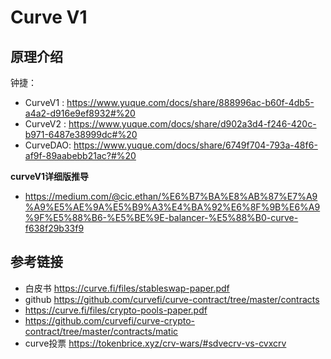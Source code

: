 # Curve V1

## 原理介绍
钟捷：
- CurveV1 : https://www.yuque.com/docs/share/888996ac-b60f-4db5-a4a2-d916e9ef8932#%20
- CurveV2 : https://www.yuque.com/docs/share/d902a3d4-f246-420c-b971-6487e38999dc#%20
- CurveDAO: https://www.yuque.com/docs/share/6749f704-793a-48f6-af9f-89aabebb21ac?#%20 

**curveV1详细版推导**
 - https://medium.com/@cic.ethan/%E6%B7%BA%E8%AB%87%E7%A9%A9%E5%AE%9A%E5%B9%A3%E4%BA%92%E6%8F%9B%E6%A9%9F%E5%88%B6-%E5%BE%9E-balancer-%E5%88%B0-curve-f638f29b33f9

## 参考链接

- 白皮书  <https://curve.fi/files/stableswap-paper.pdf>
- github <https://github.com/curvefi/curve-contract/tree/master/contracts>
- <https://curve.fi/files/crypto-pools-paper.pdf>
- <https://github.com/curvefi/curve-crypto-contract/tree/master/contracts/matic>
- curve投票  https://tokenbrice.xyz/crv-wars/#sdvecrv-vs-cvxcrv  

